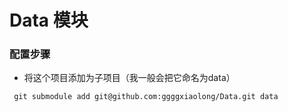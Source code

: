 Data 模块
===

### 配置步骤
* 将这个项目添加为子项目（我一般会把它命名为data）

```
 git submodule add git@github.com:ggggxiaolong/Data.git data
```
